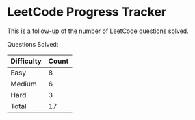 # LeetCode Progress Tracker

This is a follow-up of the number of LeetCode questions solved.

Questions Solved:

Difficulty   | Count
------------ | -----
Easy         | 8
Medium       | 6
Hard         | 3
Total        | 17

